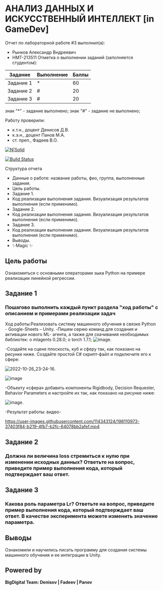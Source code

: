 # АНАЛИЗ ДАННЫХ И ИСКУССТВЕННЫЙ ИНТЕЛЛЕКТ [in GameDev]
Отчет по лабораторной работе #3 выполнил(а):
- Рынков Александр Вндреевич
- НМТ-213511
Отметка о выполнении заданий (заполняется студентом):

| Задание | Выполнение | Баллы |
| ------ | ------ | ------ |
| Задание 1 | * | 60 |
| Задание 2 | # | 20 |
| Задание 3 | # | 20 |

знак "*" - задание выполнено; знак "#" - задание не выполнено;

Работу проверили:
- к.т.н., доцент Денисов Д.В.
- к.э.н., доцент Панов М.А.
- ст. преп., Фадеев В.О.

[![N|Solid](https://cldup.com/dTxpPi9lDf.thumb.png)](https://nodesource.com/products/nsolid)

[![Build Status](https://travis-ci.org/joemccann/dillinger.svg?branch=master)](https://travis-ci.org/joemccann/dillinger)

Структура отчета

- Данные о работе: название работы, фио, группа, выполненные задания.
- Цель работы.
- Задание 1.
- Код реализации выполнения задания. Визуализация результатов выполнения (если применимо).
- Задание 2.
- Код реализации выполнения задания. Визуализация результатов выполнения (если применимо).
- Задание 3.
- Код реализации выполнения задания. Визуализация результатов выполнения (если применимо).
- Выводы.
- ✨Magic ✨

## Цель работы
Ознакомиться с основными операторами зыка Python на примере реализации линейной регрессии.

## Задание 1
### Пошагово выполнить каждый пункт раздела "ход работы" с описанием и примерами реализации задач
Ход работы:Реализовать систему машинного обучения в связке Python - Google-Sheets – Unity.
-Пишем серию команд для создания и активации нового ML- агента, а также для скачивания необходимых библиотек: o mlagents 0.28.0; o torch 1.7.1;
![image](https://user-images.githubusercontent.com/114343124/198105944-aec37509-8df3-43d5-9f17-cc2def3db3dc.png).


-Создайте на сцене плоскость, куб и сферу так, как показано на рисунке ниже. Создайте простой C# скрипт-файл и подключите его к сфере:


![2022-10-26_23-24-16](https://user-images.githubusercontent.com/114343124/198106168-b03d636d-0790-439a-ac68-1ad380f46a36.png).

![image](https://user-images.githubusercontent.com/114343124/198111512-f209b2d5-e5d5-47b2-b044-46d4598ac815.png)


-Объекту «сфера» добавить компоненты Rigidbody, Decision Requester, Behavior Parameters и настройте их так, как показано на рисунке ниже:

![image](https://user-images.githubusercontent.com/114343124/198106372-c82b7068-7970-47e8-a0c6-f31ebcdd5897.png).

-Результат работы: видео- 

https://user-images.githubusercontent.com/114343124/198110973-37403f84-b219-4fb7-b2fc-64078bb2afef.mp4




## Задание 2
### Должна ли величина loss стремиться к нулю при изменении исходных данных? Ответьте на вопрос, приведите пример выполнения кода, который подтверждает ваш ответ.



## Задание 3
### Какова роль параметра Lr? Ответьте на вопрос, приведите пример выполнения кода, который подтверждает ваш ответ. В качестве эксперимента можете изменить значение параметра.


## Выводы
Ознакомили и научились писать программу для создания системы машинного обучения и ее интеграции в Unity.

## Powered by

**BigDigital Team: Denisov | Fadeev | Panov**

